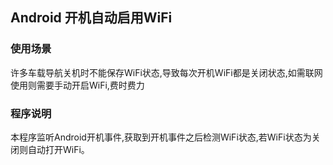 ## Android 开机自动启用WiFi

### 使用场景
许多车载导航关机时不能保存WiFi状态,导致每次开机WiFi都是关闭状态,如需联网使用则需要手动开启WiFi,费时费力

### 程序说明
本程序监听Android开机事件,获取到开机事件之后检测WiFi状态,若WiFi状态为关闭则自动打开WiFi。
